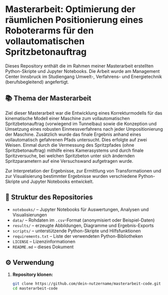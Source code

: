 # Masterarbeit: Optimierung der räumlichen Positionierung eines Roboterarms für den vollautomatischen Spritzbetonauftrag

Dieses Repository enthält die im Rahmen meiner Masterarbeit erstellten Python-Skripte und Jupyter Notebooks. Die Arbeit wurde am Management Center Innsbruck im Studiengang Umwelt-, Verfahrens- und Energietechnik (berufsbegleitend) angefertigt.

## 📚 Thema der Masterarbeit

Ziel dieser Masterarbeit war die Entwicklung eines Korrekturmodells für das kinematische Modell einer Maschine zum vollautomatischen Spritzbetonauftrag (vorwiegend im Tunnelbau) sowie die Konzeption und Umsetzung eines robusten Einmessverfahrens nach jeder Umpositionierung der Maschine. Zusätzlich wurde das finale Ergebnis anhand eines vollautomatisch gefahrenen Pfads untersucht. Dies erfolgte auf zwei Weisen. Einmal durch die Vermessung des Spritzpfades (ohne Spritzbetonauftrag) mithilfe eines Kamerasystems und durch finale Spritzversuche, bei welchen Spritzbeton unter sich ändernden Spritzparametern auf eine Versuchswand aufgetragen wurde. 

Zur Interpretation der Ergebnisse, zur Ermittlung von Transformationen und zur Visualisierung bestimmter Ergebnisse wurden verschiedene Python-Skripte und Jupyter Notebooks entwickelt.

## 📁 Struktur des Repositories

- `notebooks/` – Jupyter Notebooks für Auswertungen, Analysen und Visualisierungen  
- `data/` – Rohdaten im `.csv`-Format (anonymisiert oder Beispiel-Daten)  
- `results/` – erzeugte Abbildungen, Diagramme und Ergebnis-Exports  
- `scripts/` – unterstützende Python-Skripte und Hilfsfunktionen  
- `requirements.txt` – Liste der verwendeten Python-Bibliotheken  
- `LICENSE` – Lizenzinformationen  
- `README.md` – dieses Dokument

## ⚙️ Verwendung

1. **Repository klonen:**
   ```bash
   git clone https://github.com/dein-nutzername/masterarbeit-code.git
   cd masterarbeit-code
